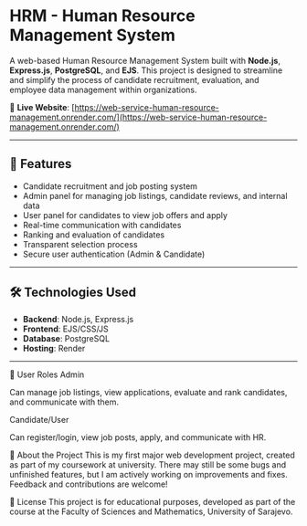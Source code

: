 # HRM - Human Resource Management System

A web-based Human Resource Management System built with **Node.js**, **Express.js**, **PostgreSQL**, and **EJS**. This project is designed to streamline and simplify the process of candidate recruitment, evaluation, and employee data management within organizations.

🔗 **Live Website**: [https://web-service-human-resource-management.onrender.com/](https://web-service-human-resource-management.onrender.com/)

---

## 🚀 Features

- Candidate recruitment and job posting system
- Admin panel for managing job listings, candidate reviews, and internal data
- User panel for candidates to view job offers and apply
- Real-time communication with candidates
- Ranking and evaluation of candidates
- Transparent selection process
- Secure user authentication (Admin & Candidate)

---

## 🛠️ Technologies Used

- **Backend**: Node.js, Express.js
- **Frontend**: EJS/CSS/JS
- **Database**: PostgreSQL
- **Hosting**: Render

---

👤 User Roles
Admin

Can manage job listings, view applications, evaluate and rank candidates, and communicate with them.

Candidate/User

Can register/login, view job posts, apply, and communicate with HR.


🧪 About the Project
This is my first major web development project, created as part of my coursework at university.
There may still be some bugs and unfinished features, but I am actively working on improvements and fixes.
Feedback and contributions are welcome!

📄 License
This project is for educational purposes, developed as part of the course at the Faculty of Sciences and Mathematics, University of Sarajevo.
